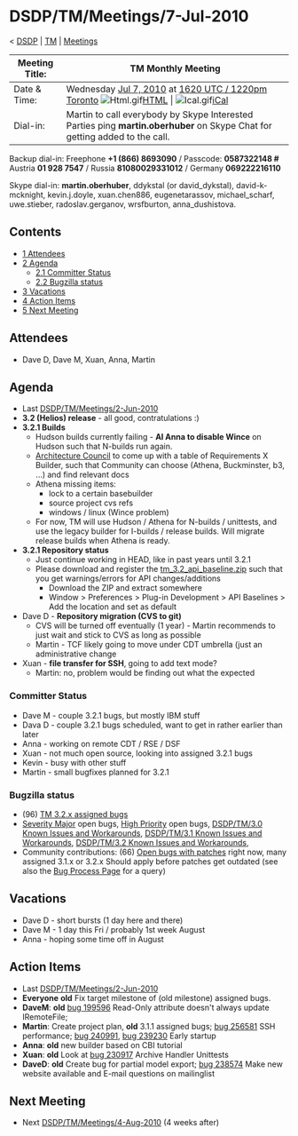 

DSDP/TM/Meetings/7-Jul-2010
===========================

< [DSDP](/DSDP "DSDP")‎ | [TM](/DSDP/TM "DSDP/TM")‎ | [Meetings](/DSDP/TM/Meetings "DSDP/TM/Meetings")

| Meeting Title: | **TM Monthly Meeting** |
| --- | --- |
| Date & Time: | Wednesday [Jul 7, 2010](/index.php?title=Jul_7,_2010&action=edit&redlink=1 "Jul 7, 2010 (page does not exist)") at [1620 UTC / 1220pm Toronto](http://www.timeanddate.com/worldclock/fixedtime.html?month=7&day=7&year=2010&hour=16&min=20&sec=0&p1=0)   ![Html.gif](https://raw.githubusercontent.com/wiki/eclipse-datatools/.github/images/Html.gif)[HTML](http://www.google.com/calendar/embed?src=vn70im36r00qeusu8nme50cils@group.calendar.google.com&ctz=Canada/Toronto) \| ![Ical.gif](https://raw.githubusercontent.com/wiki/eclipse-datatools/.github/images/Ical.gif)[iCal](http://www.google.com/calendar/ical/vn70im36r00qeusu8nme50cils@group.calendar.google.com/public/basic.ics) |
| Dial-in: | Martin to call everybody by Skype   Interested Parties ping **martin.oberhuber** on Skype Chat for getting added to the call. |

Backup dial-in: Freephone **+1 (866) 8693090** / Passcode: **0587322148 #**  
Austria **01 928 7547** / Russia **81080029331012** / Germany **069222216110**

Skype dial-in: **martin.oberhuber**, ddykstal (or david\_dykstal), david-k-mcknight, kevin.j.doyle, xuan.chen886, eugenetarassov, michael\_scharf, uwe.stieber, radoslav.gerganov, wrsfburton, anna_dushistova.  

Contents
--------

*   [1 Attendees](#Attendees)
*   [2 Agenda](#Agenda)
    *   [2.1 Committer Status](#Committer-Status)
    *   [2.2 Bugzilla status](#Bugzilla-status)
*   [3 Vacations](#Vacations)
*   [4 Action Items](#Action-Items)
*   [5 Next Meeting](#Next-Meeting)

Attendees
---------

*   Dave D, Dave M, Xuan, Anna, Martin

  

Agenda
------

*   Last [DSDP/TM/Meetings/2-Jun-2010](/DSDP/TM/Meetings/2-Jun-2010 "DSDP/TM/Meetings/2-Jun-2010")
*   **3.2 (Helios) release** \- all good, contratulations :)
*   **3.2.1 Builds**
    *   Hudson builds currently failing - **AI Anna to disable Wince** on Hudson such that N-builds run again.
    *   [Architecture Council](/Architecture_Council "Architecture Council") to come up with a table of Requirements X Builder, such that Community can choose (Athena, Buckminster, b3, ...) and find relevant docs
    *   Athena missing items:
        *   lock to a certain basebuilder
        *   source project cvs refs
        *   windows / linux (Wince problem)
    *   For now, TM will use Hudson / Athena for N-builds / unittests, and use the legacy builder for I-builds / release builds. Will migrate release builds when Athena is ready.
*   **3.2.1 Repository status**
    *   Just continue working in HEAD, like in past years until 3.2.1
    *   Please download and register the [tm\_3.2\_api_baseline.zip](http://download.eclipse.org/dsdp/tm/downloads/tm_3.2_api_baseline.zip) such that you get warnings/errors for API changes/additions
        *   Download the ZIP and extract somewhere
        *   Window > Preferences > Plug-in Development > API Baselines > Add the location and set as default
*   Dave D - **Repository migration (CVS to git)**
    *   CVS will be turned off eventually (1 year) - Martin recommends to just wait and stick to CVS as long as possible
    *   Martin - TCF likely going to move under CDT umbrella (just an administrative change
*   Xuan - **file transfer for SSH**, going to add text mode?
    *   Martin: no, problem would be finding out what the expected

  

### Committer Status

*   Dave M - couple 3.2.1 bugs, but mostly IBM stuff
*   Dava D - couple 3.2.1 bugs scheduled, want to get in rather earlier than later
*   Anna - working on remote CDT / RSE / DSF
*   Xuan - not much open source, looking into assigned 3.2.1 bugs
*   Kevin - busy with other stuff
*   Martin - small bugfixes planned for 3.2.1

### Bugzilla status

*   (96) [TM 3.2.x assigned bugs](https://bugs.eclipse.org/bugs/buglist.cgi?field0-0-0=target_milestone;query_format=advanced;bug_status=UNCONFIRMED;bug_status=NEW;bug_status=ASSIGNED;bug_status=REOPENED;type0-0-0=substring;value0-0-0=3.2;product=Target%20Management)
*   [Severity Major](https://bugs.eclipse.org/bugs/buglist.cgi?query_format=advanced&classification=DSDP&product=Target+Management&bug_status=UNCONFIRMED&bug_status=NEW&bug_status=ASSIGNED&bug_status=REOPENED&bug_severity=blocker&bug_severity=critical&bug_severity=major&cmdtype=doit) open bugs, [High Priority](https://bugs.eclipse.org/bugs/buglist.cgi?query_format=advanced&classification=DSDP&product=Target+Management&bug_status=UNCONFIRMED&bug_status=NEW&bug_status=ASSIGNED&bug_status=REOPENED&cmdtype=doit&field0-0-0=priority&type0-0-0=regexp&value0-0-0=P%5B12%5D&field0-0-1=bug_severity&type0-0-1=regexp&value0-0-1=blocker%7Ccritical%7Cmajor) open bugs, [DSDP/TM/3.0 Known Issues and Workarounds](/DSDP/TM/3.0_Known_Issues_and_Workarounds "DSDP/TM/3.0 Known Issues and Workarounds"), [DSDP/TM/3.1 Known Issues and Workarounds](/DSDP/TM/3.1_Known_Issues_and_Workarounds "DSDP/TM/3.1 Known Issues and Workarounds"), [DSDP/TM/3.2 Known Issues and Workarounds](/DSDP/TM/3.2_Known_Issues_and_Workarounds "DSDP/TM/3.2 Known Issues and Workarounds"),
*   Community contributions: (66) [Open bugs with patches](https://bugs.eclipse.org/bugs/buglist.cgi?query_format=advanced&classification=DSDP&product=Target+Management&bug_status=UNCONFIRMED&bug_status=NEW&bug_status=ASSIGNED&bug_status=REOPENED&cmdtype=doit&field0-0-0=attachments.ispatch&type0-0-0=equals&value0-0-0=1) right now, many assigned 3.1.x or 3.2.x Should apply before patches get outdated (see also the [Bug Process Page](https://www.eclipse.org/dsdp/tm/development/bug_process.php) for a query)

  

  

Vacations
---------

*   Dave D - short bursts (1 day here and there)
*   Dave M - 1 day this Fri / probably 1st week August
*   Anna - hoping some time off in August

Action Items
------------

*   Last [DSDP/TM/Meetings/2-Jun-2010](/DSDP/TM/Meetings/2-Jun-2010 "DSDP/TM/Meetings/2-Jun-2010")
*   **Everyone** **old** Fix target milestone of (old milestone) assigned bugs.
*   **DaveM**: **old** [bug 199596](https://bugs.eclipse.org/bugs/show_bug.cgi?id=199596) Read-Only attribute doesn't always update IRemoteFile;
*   **Martin**: Create project plan, **old** 3.1.1 assigned bugs; [bug 256581](https://bugs.eclipse.org/bugs/show_bug.cgi?id=256581) SSH performance; [bug 240991](https://bugs.eclipse.org/bugs/show_bug.cgi?id=240991), [bug 239230](https://bugs.eclipse.org/bugs/show_bug.cgi?id=239230) Early startup
*   **Anna**: **old** new builder based on CBI tutorial
*   **Xuan**: **old** Look at [bug 230917](https://bugs.eclipse.org/bugs/show_bug.cgi?id=230917) Archive Handler Unittests
*   **DaveD**: **old** Create bug for partial model export; [bug 238574](https://bugs.eclipse.org/bugs/show_bug.cgi?id=238574) Make new website available and E-mail questions on mailinglist

Next Meeting
------------

*   Next [DSDP/TM/Meetings/4-Aug-2010](/DSDP/TM/Meetings/4-Aug-2010 "DSDP/TM/Meetings/4-Aug-2010") (4 weeks after)

